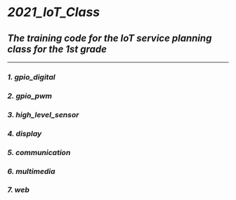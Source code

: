 # *2021_IoT_Class*
## ***The training code for the IoT service planning class for the 1st grade***
---
### *1. gpio_digital*
### *2. gpio_pwm*
### *3. high_level_sensor*
### *4. display*
### *5. communication*
### *6. multimedia*
### *7. web*
